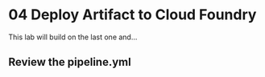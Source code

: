 # 04 Deploy Artifact to Cloud Foundry

This lab will build on the last one and...

## Review the pipeline.yml